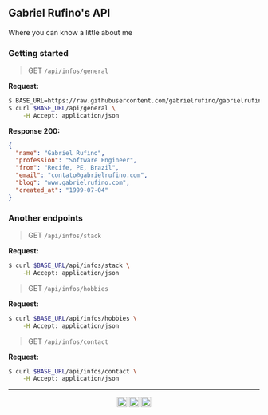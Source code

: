 ## Gabriel Rufino's API

Where you can know a little about me

### Getting started

> GET `/api/infos/general`

**Request:**
```bash
$ BASE_URL=https://raw.githubusercontent.com/gabrielrufino/gabrielrufino
$ curl $BASE_URL/api/general \
    -H Accept: application/json
```

**Response 200:**
```json
{
  "name": "Gabriel Rufino",
  "profession": "Software Engineer",
  "from": "Recife, PE, Brazil",
  "email": "contato@gabrielrufino.com",
  "blog": "www.gabrielrufino.com",
  "created_at": "1999-07-04"
}
```

### Another endpoints

> GET `/api/infos/stack`

**Request:**

```bash
$ curl $BASE_URL/api/infos/stack \
    -H Accept: application/json
```

> GET `/api/infos/hobbies`

**Request:**

```bash
$ curl $BASE_URL/api/infos/hobbies \
    -H Accept: application/json
```

> GET `/api/infos/contact`

**Request:**

```bash
$ curl $BASE_URL/api/infos/contact \
    -H Accept: application/json
```

---

<p align="center">
  <a href="https://www.linkedin.com/in/gabrielrufinojs" target="_blank"><img align="center" src="https://cdn.jsdelivr.net/npm/simple-icons@6.21.0/icons/linkedin.svg" height="20" width="20" /></a>
  <a href="https://hashnode.com/@gabrielrufino" target="_blank"><img align="center" src="https://cdn.jsdelivr.net/npm/simple-icons@6.21.0/icons/hashnode.svg" height="20" width="20" /></a>
  <a href="https://t.me/gabrielrufino" target="_blank"><img align="center" src="https://cdn.jsdelivr.net/npm/simple-icons@6.21.0/icons/telegram.svg" height="20" width="20" /></a>
</p>
